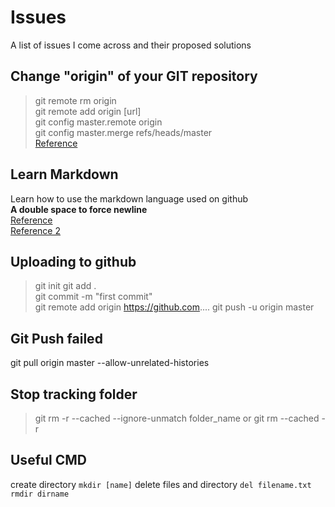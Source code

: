 # Issues
A list of issues I come across and their proposed solutions 

## Change "origin" of your GIT repository
>git remote rm origin  
>git remote add origin [url]  
>git config master.remote origin  
>git config master.merge refs/heads/master  
[Reference](https://gist.github.com/DianaEromosele/fa228f6f6099a8996d3cb891109ab975)

## Learn Markdown 
Learn how to use the markdown language used on github  
**A double space to force newline**  
[Reference](https://github.com/adam-p/markdown-here/wiki/Markdown-Cheatsheet)  
[Reference 2](https://markdown-guide.readthedocs.io/en/latest/basics.html)

## Uploading to github
>git init
>git add .  
>git commit -m "first commit"  
>git remote add origin https://github.com....
>git push -u origin master  

## Git Push failed 
git pull origin master --allow-unrelated-histories

## Stop tracking folder 
>git rm -r --cached --ignore-unmatch folder_name
or 
>git rm --cached -r <dir>

## Useful CMD
create directory 
`mkdir [name]`
delete files and directory
`del filename.txt`
`rmdir dirname`